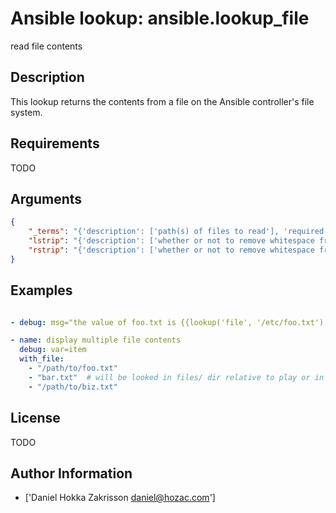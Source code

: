 # Ansible lookup: ansible.lookup_file


read file contents

## Description

This lookup returns the contents from a file on the Ansible controller's file system.

## Requirements

TODO

## Arguments

``` json
{
    "_terms": "{'description': ['path(s) of files to read'], 'required': True}",
    "lstrip": "{'description': ['whether or not to remove whitespace from the beginning of the looked-up file'], 'type': 'bool', 'required': False, 'default': False}",
    "rstrip": "{'description': ['whether or not to remove whitespace from the ending of the looked-up file'], 'type': 'bool', 'required': False, 'default': True}",
}
```

## Examples


``` yaml

- debug: msg="the value of foo.txt is {{lookup('file', '/etc/foo.txt') }}"

- name: display multiple file contents
  debug: var=item
  with_file:
    - "/path/to/foo.txt"
    - "bar.txt"  # will be looked in files/ dir relative to play or in role
    - "/path/to/biz.txt"

```

## License

TODO

## Author Information
  - ['Daniel Hokka Zakrisson <daniel@hozac.com>']
